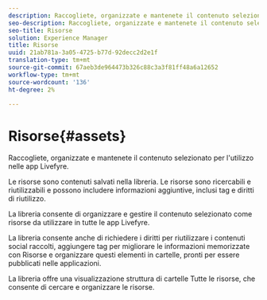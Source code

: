 ```yaml
---
description: Raccogliete, organizzate e mantenete il contenuto selezionato per l'utilizzo nelle app Livefyre.
seo-description: Raccogliete, organizzate e mantenete il contenuto selezionato per l'utilizzo nelle app Livefyre.
seo-title: Risorse
solution: Experience Manager
title: Risorse
uuid: 21ab781a-3a05-4725-b77d-92decc2d2e1f
translation-type: tm+mt
source-git-commit: 67aeb3de964473b326c88c3a3f81ff48a6a12652
workflow-type: tm+mt
source-wordcount: '136'
ht-degree: 2%

---
```



# Risorse{#assets}

Raccogliete, organizzate e mantenete il contenuto selezionato per l&#39;utilizzo nelle app Livefyre.

Le risorse sono contenuti salvati nella libreria. Le risorse sono ricercabili e riutilizzabili e possono includere informazioni aggiuntive, inclusi tag e diritti di riutilizzo.

La libreria consente di organizzare e gestire il contenuto selezionato come risorse da utilizzare in tutte le app Livefyre.

La libreria consente anche di richiedere i diritti per riutilizzare i contenuti social raccolti, aggiungere tag per migliorare le informazioni memorizzate con Risorse e organizzare questi elementi in cartelle, pronti per essere pubblicati nelle applicazioni.

La libreria offre una visualizzazione struttura di cartelle Tutte le risorse, che consente di cercare e organizzare le risorse.
